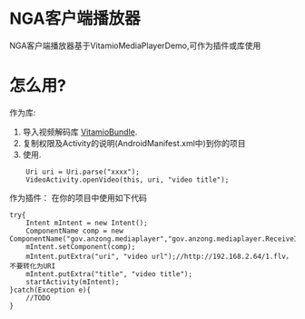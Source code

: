 NGA客户端播放器
=====================

NGA客户端播放器基于VitamioMediaPlayerDemo,可作为插件或库使用

怎么用?
==========
作为库:
1. 导入视频解码库 [VitamioBundle](https://github.com/yixia/VitamioBundle).
2. 复制权限及Activity的说明(AndroidManifest.xml中)到你的项目
3. 使用.

```
    Uri uri = Uri.parse("xxxx");
    VideoActivity.openVideo(this, uri, "video title");
```

作为插件：
在你的项目中使用如下代码
```
try{
    Intent mIntent = new Intent();
    ComponentName comp = new ComponentName("gov.anzong.mediaplayer","gov.anzong.mediaplayer.ReceiveIntentActivity");
    mIntent.setComponent(comp);
    mIntent.putExtra("uri", "video url");//http://192.168.2.64/1.flv，不要转化为URI
    mIntent.putExtra("title", "video title");
    startActivity(mIntent);
}catch(Exception e){
	//TODO
}
```

